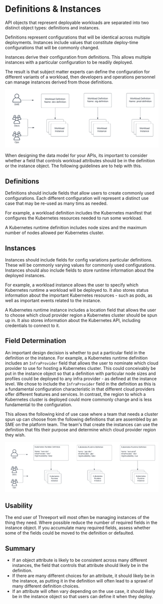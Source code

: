 # Definitions & Instances

API objects that represent deployable workloads are separated into two distinct
object types: definitions and instances.

Definitions represent configurations that will be identical across multiple
deployments.  Instances include values that constitute deploy-time
configurations that will be commonly changed.

Instances derive their configuration from definitions.  This allows multiple
instances with a particular configuration to be readily deployed.

The result is that subject matter experts can define the configuration for
different variants of a workload, then developers and operations personnel can
manage instances derived from those definitions.

![Definitions & Instances](img/DefinitionsAndInstances.png)

When designing the data model for your APIs, its important to consider
whether a field that controls workload attributes should be in the definition
or the instance object.  The following guidelines are to help with this.

## Definitions

Definitions should include fields that allow users to create commonly used
configurations.  Each different configuration will represent a distinct use case
that may be re-used as many tims as needed.

For example, a workload definition includes the Kubernetes manifest that
configures the Kubernetes resources needed to run some workload.

A Kubernetes runtime definition includes node sizes and the maximum number of
nodes allowed per Kubernetes cluster.

## Instances

Instances should include fields for config variations particular definitions.
These will be commonly varying values for commonly used configurations.
Instances should also include fields to store runtime information about the
deployed instances.

For example, a workload instance allows the user to specify which Kubernetes
runtime a workload will be deployed to.  It also stores status information about
the important Kubernetes resources - such as pods, as well as important events
related to the instance.

A Kubernetes runtime instance includes a location field that allows the user to
choose which cloud provider region a Kubernetes cluster should be spun up in.
It also stores information about the Kubernetes API, including credentials to
connect to it.

## Field Determination

An important design decision is whether to put a particular field in the
definition or the instance.  For example, a Kubernetes runtime definition
includes an `InfraProvider` field that allows the user to nominate which cloud
provider to use for hosting a Kubernetes cluster.  This could conceivably be put
in the instance object so that a definition with particular node sizes and profiles
could be deployed to any infra provider - as defined at the instance level.  We
chose to include the `InfraProvider` field in the definition as this is a
fundamental configuration characteristic in that different cloud providers offer
different features and services.  In contrast, the region to which a Kubernetes
cluster is deployed could more commonly change and is less fundamental to the
configuration.

This allows the following kind of use case where a team that needs a cluster
spun up can choose from the following definitions that are assembled by an SME
on the platform team.  The team's that create the instances can use the
definition that fits their purpose and determine which cloud provider region
they wish.

![Kubernetes Definitions & Instances](img/K8sRuntimeDefinitionsAndInstances.png)

## Usability

The end user of Threeport will most often be managing instances of the thing
they need.  Where possible reduce the number of required fields in the instance
object.  If you accumulate many required fields, assess whether some of the
fields could be moved to the definition or defaulted.

## Summary

* If an object attribute is likely to be consistent across many different
  instances, the field that controls that attribute should likely be in the
  definition.
* If there are many different choices for an attribute, it should likely be in
  the instance, as putting it in the definition will often lead to a sprawl of
  many different definition choices.
* If an attribute will often vary depending on the use case, it should likely be
  in the instance object so that users can define it when they deploy.

